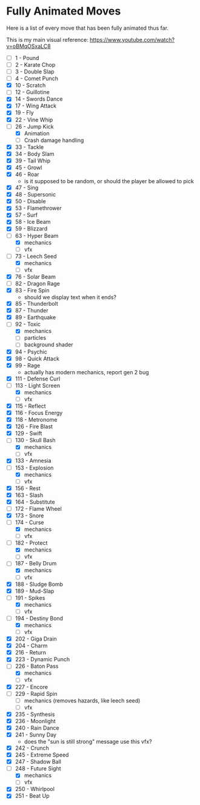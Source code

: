 # Fully Animated Moves

Here is a list of every move that has been fully animated thus far.

This is my main visual reference: https://www.youtube.com/watch?v=oBMqOSxaLC8

- [ ] 1 - Pound
- [ ] 2 - Karate Chop
- [ ] 3 - Double Slap
- [ ] 4 - Comet Punch
- [x] 10 - Scratch
- [ ] 12 - Guillotine
- [x] 14 - Swords Dance 
- [x] 17 - Wing Attack
- [x] 19 - Fly
- [x] 22 - Vine Whip
- [ ] 26 - Jump Kick
  - [x] Animation
  - [ ] Crash damage handling
- [x] 33 - Tackle
- [x] 34 - Body Slam
- [x] 39 - Tail Whip
- [x] 45 - Growl
- [x] 46 - Roar
  - is it supposed to be random, or should the player be allowed to pick
- [x] 47 - Sing
- [x] 48 - Supersonic
- [x] 50 - Disable
- [x] 53 - Flamethrower
- [x] 57 - Surf
- [x] 58 - Ice Beam
- [x] 59 - Blizzard
- [ ] 63 - Hyper Beam
  - [x] mechanics
  - [ ] vfx
- [ ] 73 - Leech Seed
  - [x] mechanics
  - [ ] vfx
- [x] 76 - Solar Beam
- [ ] 82 - Dragon Rage
- [x] 83 - Fire Spin
  - should we display text when it ends?
- [x] 85 - Thunderbolt
- [x] 87 - Thunder
- [x] 89 - Earthquake
- [ ] 92 - Toxic
  - [x] mechanics
  - [ ] particles
  - [ ] background shader 
- [X] 94 - Psychic
- [x] 98 - Quick Attack
- [x] 99 - Rage
  - actually has modern mechanics, report gen 2 bug
- [x] 111 - Defense Curl
- [ ] 113 - Light Screen
  - [x] mechanics
  - [ ] vfx
- [x] 115 - Reflect
- [x] 116 - Focus Energy
- [x] 118 - Metronome
- [x] 126 - Fire Blast
- [x] 129 - Swift
- [ ] 130 - Skull Bash
  - [x] mechanics
  - [ ] vfx
- [x] 133 - Amnesia
- [ ] 153 - Explosion
  - [x] mechanics
  - [ ] vfx
- [x] 156 - Rest
- [x] 163 - Slash
- [x] 164 - Substitute
- [ ] 172 - Flame Wheel
- [x] 173 - Snore
- [ ] 174 - Curse
  - [x] mechanics
  - [ ] vfx
- [ ] 182 - Protect
  - [X] mechanics
  - [ ] vfx
- [ ] 187 - Belly Drum
  - [x] mechanics
  - [ ] vfx
- [x] 188 - Sludge Bomb
- [x] 189 - Mud-Slap
- [ ] 191 - Spikes
  - [x] mechanics
  - [ ] vfx
- [ ] 194 - Destiny Bond
  - [x] mechanics
  - [ ] vfx
- [x] 202 - Giga Drain
- [x] 204 - Charm
- [x] 216 - Return
- [x] 223 - Dynamic Punch
- [ ] 226 - Baton Pass
  - [x] mechanics
  - [ ] vfx
- [x] 227 - Encore
- [ ] 229 - Rapid Spin
  - [ ] mechanics (removes hazards, like leech seed)
  - [ ] vfx
- [x] 235 - Synthesis
- [x] 236 - Moonlight
- [x] 240 - Rain Dance
- [x] 241 - Sunny Day
  - does the "sun is still strong" message use this vfx?
- [x] 242 - Crunch
- [x] 245 - Extreme Speed
- [X] 247 - Shadow Ball
- [ ] 248 - Future Sight
  - [x] mechanics
  - [ ] vfx
- [x] 250 - Whirlpool
- [x] 251 - Beat Up
